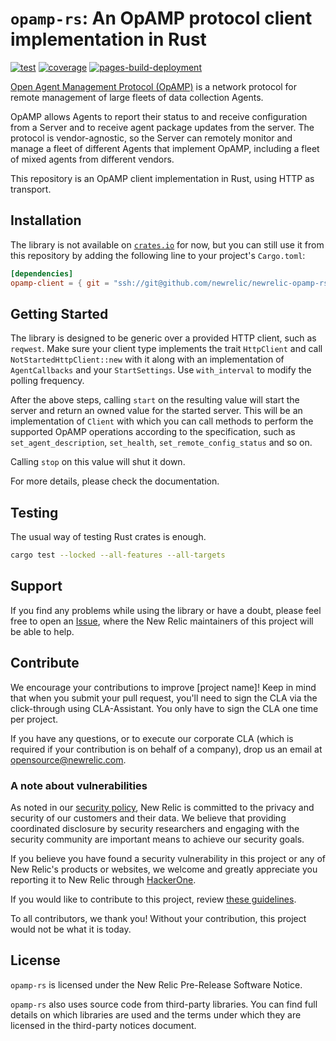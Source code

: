 # `opamp-rs`: An OpAMP protocol client implementation in Rust

[![test](https://github.com/newrelic/opamp-rs/actions/workflows/test.yaml/badge.svg)](https://github.com/newrelic/opamp-rs/actions/workflows/test.yaml) [![coverage](https://github.com/newrelic/opamp-rs/actions/workflows/coverage.yaml/badge.svg)](https://github.com/newrelic/opamp-rs/actions/workflows/coverage.yaml) [![pages-build-deployment](https://github.com/newrelic/opamp-rs/actions/workflows/pages/pages-build-deployment/badge.svg)](https://github.com/newrelic/opamp-rs/actions/workflows/pages/pages-build-deployment)

[Open Agent Management Protocol (OpAMP)](https://github.com/open-telemetry/opamp-spec) is a network protocol for remote management of large fleets of data collection Agents.

OpAMP allows Agents to report their status to and receive configuration from a Server and to receive agent package updates from the server. The protocol is vendor-agnostic, so the Server can remotely monitor and manage a fleet of different Agents that implement OpAMP, including a fleet of mixed agents from different vendors.

This repository is an OpAMP client implementation in Rust, using HTTP as transport.

## Installation

The library is not available on [`crates.io`](https://crates.io/) for now, but you can still use it from this repository by adding the following line to your project's `Cargo.toml`:

```toml
[dependencies]
opamp-client = { git = "ssh://git@github.com/newrelic/newrelic-opamp-rs.git", tag = "0.0.30" }
```

## Getting Started

The library is designed to be generic over a provided HTTP client, such as `reqwest`. Make sure your client type implements the trait `HttpClient` and call `NotStartedHttpClient::new` with it along with an implementation of `AgentCallbacks` and your `StartSettings`. Use `with_interval` to modify the polling frequency.

After the above steps, calling `start` on the resulting value will start the server and return an owned value for the started server. This will be an implementation of `Client` with which you can call methods to perform the supported OpAMP operations according to the specification, such as `set_agent_description`, `set_health`, `set_remote_config_status` and so on.

Calling `stop` on this value will shut it down.

For more details, please check the documentation.

## Testing

The usual way of testing Rust crates is enough.

```sh
cargo test --locked --all-features --all-targets
```

## Support

If you find any problems while using the library or have a doubt, please feel free to open an [Issue](https://github.com/newrelic/opamp-rs/issues), where the New Relic maintainers of this project will be able to help.

## Contribute

We encourage your contributions to improve [project name]! Keep in mind that when you submit your pull request, you'll need to sign the CLA via the click-through using CLA-Assistant. You only have to sign the CLA one time per project.

If you have any questions, or to execute our corporate CLA (which is required if your contribution is on behalf of a company), drop us an email at <opensource@newrelic.com>.

### A note about vulnerabilities

As noted in our [security policy](../../security/policy), New Relic is committed to the privacy and security of our customers and their data. We believe that providing coordinated disclosure by security researchers and engaging with the security community are important means to achieve our security goals.

If you believe you have found a security vulnerability in this project or any of New Relic's products or websites, we welcome and greatly appreciate you reporting it to New Relic through [HackerOne](https://hackerone.com/newrelic).

If you would like to contribute to this project, review [these guidelines](./CONTRIBUTING.md).

To all contributors, we thank you! Without your contribution, this project would not be what it is today.

## License

`opamp-rs` is licensed under the New Relic Pre-Release Software Notice.

`opamp-rs` also uses source code from third-party libraries. You can find full details on which libraries are used and the terms under which they are licensed in the third-party notices document.
